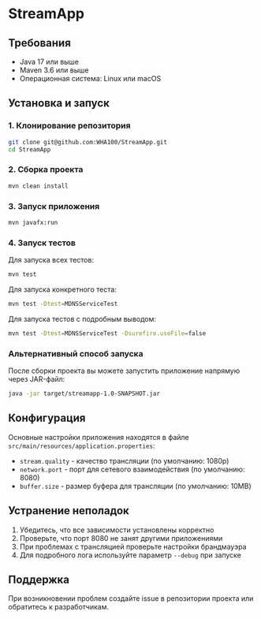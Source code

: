 # StreamApp

## Требования
- Java 17 или выше
- Maven 3.6 или выше
- Операционная система: Linux или macOS

## Установка и запуск

### 1. Клонирование репозитория
```bash
git clone git@github.com:WHA100/StreamApp.git
cd StreamApp
```

### 2. Сборка проекта
```bash
mvn clean install
```

### 3. Запуск приложения
```bash
mvn javafx:run
```

### 4. Запуск тестов
Для запуска всех тестов:
```bash
mvn test
```

Для запуска конкретного теста:
```bash
mvn test -Dtest=MDNSServiceTest
```

Для запуска тестов с подробным выводом:
```bash
mvn test -Dtest=MDNSServiceTest -Dsurefire.useFile=false
```

### Альтернативный способ запуска
После сборки проекта вы можете запустить приложение напрямую через JAR-файл:
```bash
java -jar target/streamapp-1.0-SNAPSHOT.jar
```

## Конфигурация
Основные настройки приложения находятся в файле `src/main/resources/application.properties`:
- `stream.quality` - качество трансляции (по умолчанию: 1080p)
- `network.port` - порт для сетевого взаимодействия (по умолчанию: 8080)
- `buffer.size` - размер буфера для трансляции (по умолчанию: 10MB)

## Устранение неполадок
1. Убедитесь, что все зависимости установлены корректно
2. Проверьте, что порт 8080 не занят другими приложениями
3. При проблемах с трансляцией проверьте настройки брандмауэра
4. Для подробного лога используйте параметр `--debug` при запуске

## Поддержка
При возникновении проблем создайте issue в репозитории проекта или обратитесь к разработчикам.

